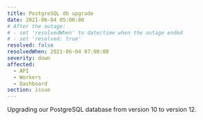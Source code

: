 ```yaml
---
title: PostgreSQL db upgrade
date: 2021-06-04 05:00:00
# After the outage:
# - set 'resolvedWhen' to date/time when the outage ended
# - set 'resolved: true'
resolved: false
resolvedWhen: 2021-06-04 07:00:00
severity: down
affected:
  - API
  - Workers
  - Dashboard
section: issue
---
```


Upgrading our PostgreSQL database from version 10 to version 12.
